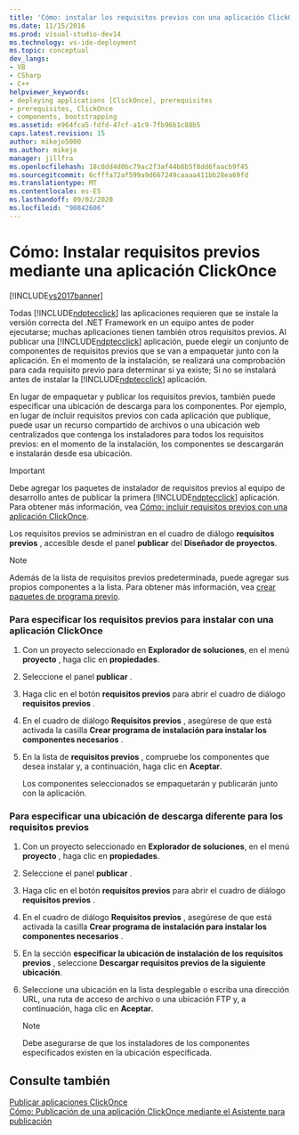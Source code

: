 ```yaml
---
title: 'Cómo: instalar los requisitos previos con una aplicación ClickOnce | Microsoft Docs'
ms.date: 11/15/2016
ms.prod: visual-studio-dev14
ms.technology: vs-ide-deployment
ms.topic: conceptual
dev_langs:
- VB
- CSharp
- C++
helpviewer_keywords:
- deploying applications [ClickOnce], prerequisites
- prerequisites, ClickOnce
- components, bootstrapping
ms.assetid: e964fca5-fdfd-47cf-a1c9-7fb96b1c88b5
caps.latest.revision: 15
author: mikejo5000
ms.author: mikejo
manager: jillfra
ms.openlocfilehash: 18c8dd4d0bc79ac2f3af44b8b5f8dd6faacb9f45
ms.sourcegitcommit: 6cfffa72af599a9d667249caaaa411bb28ea69fd
ms.translationtype: MT
ms.contentlocale: es-ES
ms.lasthandoff: 09/02/2020
ms.locfileid: "90842606"
---
```

# <a name="how-to-install-prerequisites-with-a-clickonce-application"></a>Cómo: Instalar requisitos previos mediante una aplicación ClickOnce
[!INCLUDE[vs2017banner](../includes/vs2017banner.md)]

Todas [!INCLUDE[ndptecclick](../includes/ndptecclick-md.md)] las aplicaciones requieren que se instale la versión correcta del .NET Framework en un equipo antes de poder ejecutarse; muchas aplicaciones tienen también otros requisitos previos. Al publicar una [!INCLUDE[ndptecclick](../includes/ndptecclick-md.md)] aplicación, puede elegir un conjunto de componentes de requisitos previos que se van a empaquetar junto con la aplicación. En el momento de la instalación, se realizará una comprobación para cada requisito previo para determinar si ya existe; Si no se instalará antes de instalar la [!INCLUDE[ndptecclick](../includes/ndptecclick-md.md)] aplicación.  
  
 En lugar de empaquetar y publicar los requisitos previos, también puede especificar una ubicación de descarga para los componentes. Por ejemplo, en lugar de incluir requisitos previos con cada aplicación que publique, puede usar un recurso compartido de archivos o una ubicación web centralizados que contenga los instaladores para todos los requisitos previos: en el momento de la instalación, los componentes se descargarán e instalarán desde esa ubicación.  
  
> [!IMPORTANT]
> Debe agregar los paquetes de instalador de requisitos previos al equipo de desarrollo antes de publicar la primera [!INCLUDE[ndptecclick](../includes/ndptecclick-md.md)] aplicación. Para obtener más información, vea [Cómo: incluir requisitos previos con una aplicación ClickOnce](../deployment/how-to-include-prerequisites-with-a-clickonce-application.md).  
  
 Los requisitos previos se administran en el cuadro de diálogo **requisitos previos** , accesible desde el panel **publicar** del **Diseñador de proyectos**.  
  
> [!NOTE]
> Además de la lista de requisitos previos predeterminada, puede agregar sus propios componentes a la lista. Para obtener más información, vea [crear paquetes de programa previo](../deployment/creating-bootstrapper-packages.md).  
  
### <a name="to-specify-prerequisites-to-install-with-a-clickonce-application"></a>Para especificar los requisitos previos para instalar con una aplicación ClickOnce  
  
1. Con un proyecto seleccionado en **Explorador de soluciones**, en el menú **proyecto** , haga clic en **propiedades**.  
  
2. Seleccione el panel **publicar** .  
  
3. Haga clic en el botón **requisitos previos** para abrir el cuadro de diálogo **requisitos previos** .  
  
4. En el cuadro de diálogo **Requisitos previos** , asegúrese de que está activada la casilla **Crear programa de instalación para instalar los componentes necesarios** .  
  
5. En la lista de **requisitos previos** , compruebe los componentes que desea instalar y, a continuación, haga clic en **Aceptar**.  
  
     Los componentes seleccionados se empaquetarán y publicarán junto con la aplicación.  
  
### <a name="to-specify-a-different-download-location-for-prerequisites"></a>Para especificar una ubicación de descarga diferente para los requisitos previos  
  
1. Con un proyecto seleccionado en **Explorador de soluciones**, en el menú **proyecto** , haga clic en **propiedades**.  
  
2. Seleccione el panel **publicar** .  
  
3. Haga clic en el botón **requisitos previos** para abrir el cuadro de diálogo **requisitos previos** .  
  
4. En el cuadro de diálogo **Requisitos previos** , asegúrese de que está activada la casilla **Crear programa de instalación para instalar los componentes necesarios** .  
  
5. En la sección **especificar la ubicación de instalación de los requisitos previos** , seleccione **Descargar requisitos previos de la siguiente ubicación**.  
  
6. Seleccione una ubicación en la lista desplegable o escriba una dirección URL, una ruta de acceso de archivo o una ubicación FTP y, a continuación, haga clic en **Aceptar.**  
  
    > [!NOTE]
    > Debe asegurarse de que los instaladores de los componentes especificados existen en la ubicación especificada.  
  
## <a name="see-also"></a>Consulte también  
 [Publicar aplicaciones ClickOnce](../deployment/publishing-clickonce-applications.md)   
 [Cómo: Publicación de una aplicación ClickOnce mediante el Asistente para publicación](../deployment/how-to-publish-a-clickonce-application-using-the-publish-wizard.md)
